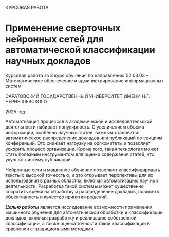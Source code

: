 КУРСОВАЯ РАБОТА 

# Применение сверточных нейронных сетей для автоматической классификации научных докладов

Курсовая работа за 3 курс обучения по направлению 02.03.03 – Математическое обеспечение и администрирование информационных систем 

САРАТОВСКИЙ ГОСУДАРСТВЕННЫЙ УНИВЕРСИТЕТ ИМЕНИ Н.Г. ЧЕРНЫШЕВСКОГО

2025 год

Автоматизация процессов в академической и исследовательской деятельности набирает популярность. С увеличением объема информации, особенно научных статей, важным становится
автоматическое распределение докладов или публикаций по секциям конференций. Это снижает нагрузку на оргкомитеты и позволяет ускорить процесс организации. Кроме того, такая
технология может стать полезным инструментом для оценки содержания статей, что улучшит систему публикаций.

Нейронные сети и машинное обучение позволяют классифицировать тексты с высокой точностью, и это открывает перспективы для их использования в разных областях, включая автоматизацию
научной деятельности. Разработка такой системы может существенно сократить время на обработку и распределение докладов, повысить объективность и качество принятия решений.

***Целью работы*** является исследование возможности применения машинного обучения для автоматической обработки и классификации докладов, включая разработку и реализацию собственной классификации,
а также оценка точности такой классификации в сравнении с традиционными методами. 
